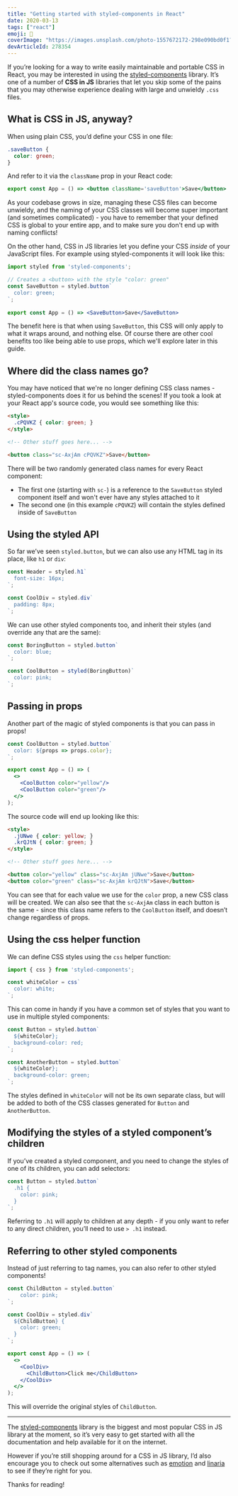 ```yaml
---
title: "Getting started with styled-components in React"
date: 2020-03-13
tags: ["react"]
emoji: 💅
coverImage: "https://images.unsplash.com/photo-1557672172-298e090bd0f1?ixlib=rb-1.2.1&auto=format&fit=crop&w=934&q=80"
devArticleId: 278354
--- 
```


If you’re looking for a way to write easily maintainable and portable CSS in React, you may be interested in using the [styled-components](https://github.com/styled-components/styled-components) library. It’s one of a number of **CSS in JS** libraries that let you skip some of the pains that you may otherwise experience dealing with large and unwieldy `.css` files.

## What is CSS in JS, anyway?

When using plain CSS, you’d define your CSS in one file:
```css
.saveButton {
  color: green;
}
```

And refer to it via the `className` prop in your React code:
```jsx
export const App = () => <button className='saveButton'>Save</button>
```

As your codebase grows in size, managing these CSS files can become unwieldy, and the naming of your CSS classes will become super important (and sometimes complicated) - you have to remember that your defined CSS is global to your entire app, and to make sure you don't end up with naming conflicts!

On the other hand, CSS in JS libraries let you define your CSS *inside* of your JavaScript files. For example using styled-components it will look like this: 

```jsx
import styled from 'styled-components';

// Creates a <button> with the style "color: green"
const SaveButton = styled.button`
  color: green;
`;
  
export const App = () => <SaveButton>Save</SaveButton>
```

The benefit here is that when using `SaveButton`, this CSS will only apply to what it wraps around, and nothing else. Of course there are other cool benefits too like being able to use props, which we'll explore later in this guide.

## Where did the class names go?

You may have noticed that we're no longer defining CSS class names - styled-components does it for us behind the scenes! If you took a look at your React app's source code, you would see something like this:
```html
<style>
  .cPQVKZ { color: green; }
</style>

<!-- Other stuff goes here... -->

<button class="sc-AxjAm cPQVKZ">Save</button>
```

There will be two randomly generated class names for every React component:

* The first one (starting with `sc-`) is a reference to the `SaveButton` styled component itself and won't ever have any styles attached to it
* The second one (in this example `cPQVKZ`) will contain the styles defined inside of `SaveButton`

## Using the styled API

So far we’ve seen `styled.button`, but we can also use any HTML tag in its place, like `h1` or `div`:

```jsx
const Header = styled.h1`
  font-size: 16px;
`;

const CoolDiv = styled.div`
  padding: 8px;
`;
```

We can use other styled components too, and inherit their styles (and override any that are the same):

```jsx
const BoringButton = styled.button`
  color: blue;
`;

const CoolButton = styled(BoringButton)`
  color: pink;
`;
```

## Passing in props

Another part of the magic of styled components is that you can pass in props! 

```jsx
const CoolButton = styled.button`
  color: ${props => props.color};
`;

export const App = () => (
  <>
    <CoolButton color="yellow"/>
    <CoolButton color="green"/>
  </>
);
```

The source code will end up looking like this:

```html
<style>
  .jUNwe { color: yellow; }
  .krQJtN { color: green; }
</style>

<!-- Other stuff goes here... -->

<button color="yellow" class="sc-AxjAm jUNwe">Save</button>
<button color="green" class="sc-AxjAm krQJtN">Save</button>
```

You can see that for each value we use for the `color` prop, a new CSS class will be created. We can also see that the `sc-AxjAm` class in each button is the same - since this class name refers to the `CoolButton` itself, and doesn’t change regardless of props.

## Using the css helper function

We can define CSS styles using the `css` helper function:

```jsx
import { css } from 'styled-components';

const whiteColor = css`
  color: white;
`;
```

This can come in handy if you have a common set of styles that you want to use in multiple styled components:

```jsx
const Button = styled.button`
  ${whiteColor};
  background-color: red;
`;

const AnotherButton = styled.button`
  ${whiteColor};
  background-color: green;
`;
```

The styles defined in `whiteColor` will not be its own separate class, but will be added to both of the CSS classes generated for `Button` and `AnotherButton`.

## Modifying the styles of a styled component’s children

If you’ve created a styled component, and you need to change the styles of one of its children, you can add selectors:

```jsx
const Button = styled.button`
  .h1 {
    color: pink;
  }
`;
```

Referring to `.h1` will apply to children at any depth - if you only want to refer to any direct children, you’ll need to use `> .h1` instead.

## Referring to other styled components

Instead of just referring to tag names, you can also refer to other styled components! 

```jsx
const ChildButton = styled.button`
    color: pink;
`;

const CoolDiv = styled.div`
  ${ChildButton} {
    color: green;
  }
`;

export const App = () => (
  <>
    <CoolDiv>
      <ChildButton>Click me</ChildButton>
    </CoolDiv>
  </>
);
```

This will override the original styles of `ChildButton`.

----------

The [styled-components](https://github.com/styled-components/styled-components) library is the biggest and most popular CSS in JS library at the moment, so it’s very easy to get started with all the documentation and help available for it on the internet.

However if you’re still shopping around for a CSS in JS library, I’d also encourage you to check out some alternatives such as [emotion](https://github.com/emotion-js/emotion) and [linaria](https://github.com/callstack/linaria) to see if they’re right for you.

Thanks for reading!




